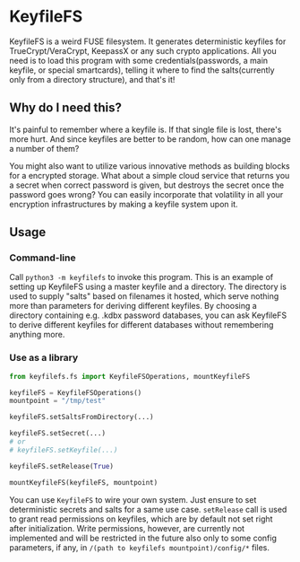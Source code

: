 KeyfileFS
=========

KeyfileFS is a weird FUSE filesystem. It generates deterministic keyfiles for
TrueCrypt/VeraCrypt, KeepassX or any such crypto applications. All you need is
to load this program with some credentials(passwords, a main keyfile, or
special smartcards), telling it where to find the salts(currently only from a
directory structure), and that's it!

## Why do I need this?

It's painful to remember where a keyfile is. If that single file is lost,
there's more hurt. And since keyfiles are better to be random, how can one
manage a number of them?

You might also want to utilize various innovative methods as building blocks
for a encrypted storage. What about a simple cloud service that returns you a
secret when correct password is given, but destroys the secret once the
password goes wrong? You can easily incorporate that volatility in all your
encryption infrastructures by making a keyfile system upon it.

## Usage

### Command-line

Call `python3 -m keyfilefs` to invoke this program. This is an example of
setting up KeyfileFS using a master keyfile and a directory. The directory is
used to supply "salts" based on filenames it hosted, which serve nothing more
than parameters for deriving different keyfiles. By choosing a directory
containing e.g. .kdbx password databases, you can ask KeyfileFS to derive
different keyfiles for different databases without remembering anything more.

### Use as a library

```python
from keyfilefs.fs import KeyfileFSOperations, mountKeyfileFS

keyfileFS = KeyfileFSOperations()
mountpoint = "/tmp/test"

keyfileFS.setSaltsFromDirectory(...)

keyfileFS.setSecret(...)
# or
# keyfileFS.setKeyfile(...)

keyfileFS.setRelease(True)

mountKeyfileFS(keyfileFS, mountpoint)
```

You can use `KeyfileFS` to wire your own system. Just ensure to set
deterministic secrets and salts for a same use case. `setRelease` call is used
to grant read permissions on keyfiles, which are by default not set right after
initialization. Write permissions, however, are currently not implemented and
will be restricted in the future also only to some config parameters, if any,
in `/(path to keyfilefs mountpoint)/config/*` files.

